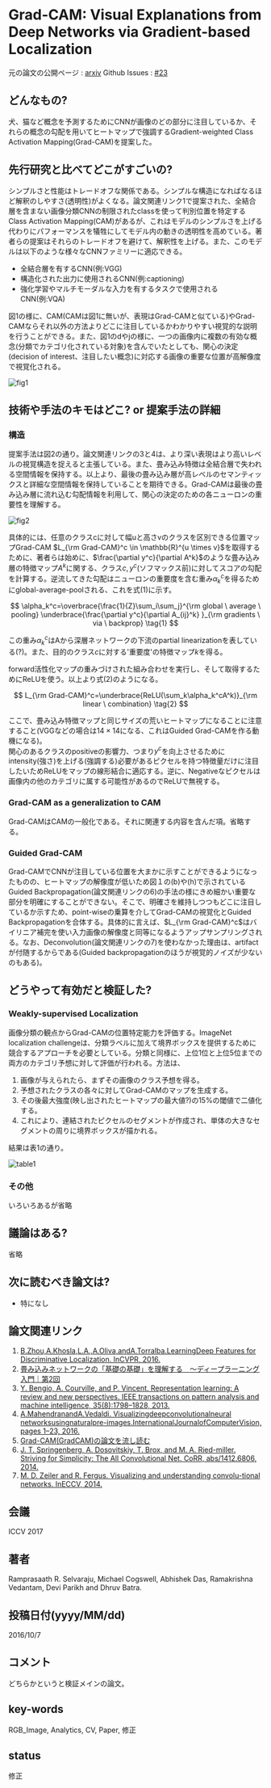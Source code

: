 # Grad-CAM: Visual Explanations from Deep Networks via Gradient-based Localization

元の論文の公開ページ : [arxiv](https://arxiv.org/abs/1610.02391)
Github Issues : [#23](https://github.com/Obarads/obarads.github.io/issues/23)

## どんなもの?
犬、猫など概念を予測するためにCNNが画像のどの部分に注目しているか、それらの概念の勾配を用いてヒートマップで強調するGradient-weighted Class Activation Mapping(Grad-CAM)を提案した。

## 先行研究と比べてどこがすごいの?
シンプルさと性能はトレードオフな関係である。シンプルな構造になればなるほど解釈のしやすさ(透明性)がよくなる。論文関連リンク1で提案された、全結合層を含まない画像分類CNNの制限されたclassを使って判別位置を特定するClass Activation Mapping(CAM)があるが、これはモデルのシンプルさを上げる代わりにパフォーマンスを犠牲にしてモデル内の動きの透明性を高めている。著者らの提案はそれらのトレードオフを避けて、解釈性を上げる。また、このモデルは以下のような様々なCNNファミリーに適応できる。

- 全結合層を有するCNN(例:VGG)
- 構造化された出力に使用されるCNN(例:captioning)
- 強化学習やマルチモーダルな入力を有するタスクで使用されるCNN(例:VQA)

図1の様に、CAM(CAMは図1に無いが、表現はGrad-CAMと似ている)やGrad-CAMならそれ以外の方法よりどこに注目しているかわかりやすい視覚的な説明を行うことができる。また、図1のdやjの様に、一つの画像内に複数の有効な概念(分類でカテゴリ化されている対象)を含んでいたとしても、関心の決定(decision of interest、注目したい概念)に対応する画像の重要な位置が高解像度で視覚化される。

![fig1](img/GVEfDNvGL/fig1.png)

## 技術や手法のキモはどこ? or 提案手法の詳細
### 構造
提案手法は図2の通り。論文関連リンクの3と4は、より深い表現はより高いレベルの視覚構造を捉えると主張している。また、畳み込み特徴は全結合層で失われる空間情報を保持する。以上より、最後の畳み込み層が高レベルのセマンティックスと詳細な空間情報を保持していることを期待できる。Grad-CAMは最後の畳み込み層に流れ込む勾配情報を利用して、関心の決定のための各ニューロンの重要性を理解する。

![fig2](img/GVEfDNvGL/fig2.png)

具体的には、任意のクラスcに対して幅uと高さvのクラスを区別できる位置マップGrad-CAM $L_{\rm Grad-CAM}^c \in \mathbb{R}^{u \times v}$を取得するために、著者らは始めに、$\frac{\partial y^c}{\partial A^k}$のような畳み込み層の特徴マップ$A^k$に関する、クラス$c, y^c$(ソフマックス前)に対してスコアの勾配を計算する。逆流してきた勾配はニューロンの重要度を含む重み$\alpha_k^c$を得るためにglobal-average-poolされる、これを式(1)に示す。

$$
\alpha_k^c=\overbrace{\frac{1}{Z}\sum_i\sum_j}^{\rm global \ average \ pooling} \underbrace{\frac{\partial y^c}{\partial A_{ij}^k} }_{\rm gradients \ via \ backprop} \tag{1}
$$

この重み$\alpha_k^c$はAから深層ネットワークの下流のpartial linearizationを表している(?)。また、目的のクラス$c$に対する'重要度'の特徴マップ$k$を得る。

forward活性化マップの重みづけされた組み合わせを実行し、そして取得するためにReLUを使う。以上より式(2)のようになる。

$$
L_{\rm Grad-CAM}^c=\underbrace{ReLU(\sum_k\alpha_k^cA^k)}_{\rm linear \ combination} \tag{2}
$$

ここで、畳み込み特徴マップと同じサイズの荒いヒートマップになることに注意すること(VGGなどの場合は$14\times 14$になる、これはGuided Grad-CAMを作る動機になる)。  
関心のあるクラスのpositiveの影響力、つまり$y^c$を向上させるためにintensity(強さ)を上げる(強調する)必要があるピクセルを持つ特徴量だけに注目したいためReLUをマップの線形結合に適応する。逆に、Negativeなピクセルは画像内の他のカテゴリに属する可能性があるのでReLUで無視する。

### Grad-CAM as a generalization to CAM
Grad-CAMはCAMの一般化である。それに関連する内容を含んだ項。省略する。

### Guided Grad-CAM
Grad-CAMでCNNが注目している位置を大まかに示すことができるようになったものの、ヒートマップの解像度が低いため図１の(b)や(h)で示されているGuided Backpropagation(論文関連リンクの6)の手法の様にきめ細かい重要な部分を明確にすることができない。そこで、明確さを維持しつつもどこに注目しているか示すため、point-wiseの乗算を介してGrad-CAMの視覚化とGuided Backpropagationを合体する。具体的に言えば、$L_{\rm Grad-CAM}^c$はバイリニア補完を使い入力画像の解像度と同等になるようアップサンプリングされる。なお、Deconvolution(論文関連リンクの7)を使わなかった理由は、artifactが付随するからである(Guided backpropagationのほうが視覚的ノイズが少ないのもある)。

## どうやって有効だと検証した?
### Weakly-supervised Localization
画像分類の観点からGrad-CAMの位置特定能力を評価する。ImageNet localization challengeは、分類ラベルに加えて境界ボックスを提供するために競合するアプローチを必要としている。分類と同様に、上位1位と上位5位までの両方のカテゴリ予想に対して評価が行われる。方法は、
1. 画像が与えられたら、まずその画像のクラス予想を得る。
2. 予想されたクラスの各々に対してGrad-CAMのマップを生成する。
3. その後最大強度(映し出されたヒートマップの最大値?)の15%の閾値で二値化する。
4. これにより、連結されたピクセルのセグメントが作成され、単体の大きなセグメントの周りに境界ボックスが描かれる。

結果は表1の通り。

![table1](img/GVEfDNvGL/table1.png)

### その他
いろいろあるが省略

## 議論はある?
省略

## 次に読むべき論文は?
- 特になし

## 論文関連リンク
1. [B.Zhou,A.Khosla,L.A.,A.Oliva,andA.Torralba.LearningDeep Features for Discriminative Localization. InCVPR, 2016.](https://arxiv.org/abs/1512.04150)
2. [畳み込みネットワークの「基礎の基礎」を理解する　～ディープラーニング入門｜第2回](https://www.imagazine.co.jp/%E7%95%B3%E3%81%BF%E8%BE%BC%E3%81%BF%E3%83%8D%E3%83%83%E3%83%88%E3%83%AF%E3%83%BC%E3%82%AF%E3%81%AE%E3%80%8C%E5%9F%BA%E7%A4%8E%E3%81%AE%E5%9F%BA%E7%A4%8E%E3%80%8D%E3%82%92%E7%90%86%E8%A7%A3%E3%81%99/)
3. [Y. Bengio, A. Courville, and P. Vincent. Representation learning: A review and new perspectives. IEEE transactions on pattern analysis and machine intelligence, 35(8):1798–1828, 2013.](https://ieeexplore.ieee.org/document/6472238)
4. [A.MahendranandA.Vedaldi. Visualizingdeepconvolutionalneural networksusingnaturalpre-images.InternationalJournalofComputerVision, pages 1–23, 2016.](https://dl.acm.org/citation.cfm?id=2995953)
5. [Grad-CAM(GradCAM)の論文を流し読む](https://urusulambda.wordpress.com/2018/01/13/grad-cam%E3%81%AE%E8%AB%96%E6%96%87%E3%82%92%E6%B5%81%E3%81%97%E8%AA%AD%E3%82%80/)
6. [J. T. Springenberg, A. Dosovitskiy, T. Brox, and M. A. Ried-miller. Striving for Simplicity: The All Convolutional Net. CoRR, abs/1412.6806, 2014.](https://arxiv.org/abs/1412.6806)
7. [M. D. Zeiler and R. Fergus. Visualizing and understanding convolu-tional networks. InECCV, 2014.](https://cs.nyu.edu/~fergus/papers/zeilerECCV2014.pdf)

## 会議
ICCV 2017

## 著者
Ramprasaath R. Selvaraju, Michael Cogswell, Abhishek Das, Ramakrishna Vedantam, Devi Parikh and Dhruv Batra.

## 投稿日付(yyyy/MM/dd)
2016/10/7

## コメント
どちらかというと検証メインの論文。

## key-words
RGB_Image, Analytics, CV, Paper, 修正

## status
修正